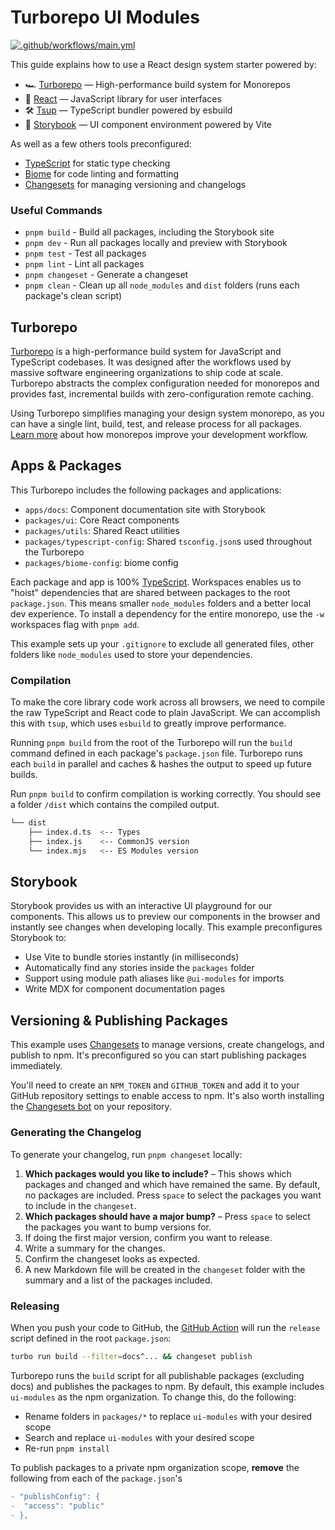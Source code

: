 # Turborepo UI Modules

[![.github/workflows/main.yml](https://github.com/rkovalov/ui-modules/actions/workflows/main.yml/badge.svg)](https://github.com/rkovalov/ui-modules/actions/workflows/main.yml)


This guide explains how to use a React design system starter powered by:

- 🏎 [Turborepo](https://turbo.build/repo) — High-performance build system for Monorepos
- 🚀 [React](https://reactjs.org/) — JavaScript library for user interfaces
- 🛠 [Tsup](https://github.com/egoist/tsup) — TypeScript bundler powered by esbuild
- 📖 [Storybook](https://storybook.js.org/) — UI component environment powered by Vite

As well as a few others tools preconfigured:

- [TypeScript](https://www.typescriptlang.org/) for static type checking
- [Biome](https://biomejs.dev/) for code linting and formatting
- [Changesets](https://github.com/changesets/changesets) for managing versioning and changelogs

### Useful Commands

- `pnpm build` - Build all packages, including the Storybook site
- `pnpm dev` - Run all packages locally and preview with Storybook
- `pnpm test` - Test all packages
- `pnpm lint` - Lint all packages
- `pnpm changeset` - Generate a changeset
- `pnpm clean` - Clean up all `node_modules` and `dist` folders (runs each package's clean script)

## Turborepo

[Turborepo](https://turbo.build/repo) is a high-performance build system for JavaScript and TypeScript codebases. It was designed after the workflows used by massive software engineering organizations to ship code at scale. Turborepo abstracts the complex configuration needed for monorepos and provides fast, incremental builds with zero-configuration remote caching.

Using Turborepo simplifies managing your design system monorepo, as you can have a single lint, build, test, and release process for all packages. [Learn more](https://vercel.com/blog/monorepos-are-changing-how-teams-build-software) about how monorepos improve your development workflow.

## Apps & Packages

This Turborepo includes the following packages and applications:

- `apps/docs`: Component documentation site with Storybook
- `packages/ui`: Core React components
- `packages/utils`: Shared React utilities
- `packages/typescript-config`: Shared `tsconfig.json`s used throughout the Turborepo
- `packages/biome-config`: biome config

Each package and app is 100% [TypeScript](https://www.typescriptlang.org/). Workspaces enables us to "hoist" dependencies that are shared between packages to the root `package.json`. This means smaller `node_modules` folders and a better local dev experience. To install a dependency for the entire monorepo, use the `-w` workspaces flag with `pnpm add`.

This example sets up your `.gitignore` to exclude all generated files, other folders like `node_modules` used to store your dependencies.

### Compilation

To make the core library code work across all browsers, we need to compile the raw TypeScript and React code to plain JavaScript. We can accomplish this with `tsup`, which uses `esbuild` to greatly improve performance.

Running `pnpm build` from the root of the Turborepo will run the `build` command defined in each package's `package.json` file. Turborepo runs each `build` in parallel and caches & hashes the output to speed up future builds.

Run `pnpm build` to confirm compilation is working correctly. You should see a folder `/dist` which contains the compiled output.

```bash
└── dist
    ├── index.d.ts  <-- Types
    ├── index.js    <-- CommonJS version
    └── index.mjs   <-- ES Modules version
```

## Storybook

Storybook provides us with an interactive UI playground for our components. This allows us to preview our components in the browser and instantly see changes when developing locally. This example preconfigures Storybook to:

- Use Vite to bundle stories instantly (in milliseconds)
- Automatically find any stories inside the `packages` folder
- Support using module path aliases like `@ui-modules` for imports
- Write MDX for component documentation pages

## Versioning & Publishing Packages

This example uses [Changesets](https://github.com/changesets/changesets) to manage versions, create changelogs, and publish to npm. It's preconfigured so you can start publishing packages immediately.

You'll need to create an `NPM_TOKEN` and `GITHUB_TOKEN` and add it to your GitHub repository settings to enable access to npm. It's also worth installing the [Changesets bot](https://github.com/apps/changeset-bot) on your repository.

### Generating the Changelog

To generate your changelog, run `pnpm changeset` locally:

1. **Which packages would you like to include?** – This shows which packages and changed and which have remained the same. By default, no packages are included. Press `space` to select the packages you want to include in the `changeset`.
1. **Which packages should have a major bump?** – Press `space` to select the packages you want to bump versions for.
1. If doing the first major version, confirm you want to release.
1. Write a summary for the changes.
1. Confirm the changeset looks as expected.
1. A new Markdown file will be created in the `changeset` folder with the summary and a list of the packages included.

### Releasing

When you push your code to GitHub, the [GitHub Action](https://github.com/changesets/action) will run the `release` script defined in the root `package.json`:

```bash
turbo run build --filter=docs^... && changeset publish
```

Turborepo runs the `build` script for all publishable packages (excluding docs) and publishes the packages to npm. By default, this example includes `ui-modules` as the npm organization. To change this, do the following:

- Rename folders in `packages/*` to replace `ui-modules` with your desired scope
- Search and replace `ui-modules` with your desired scope
- Re-run `pnpm install`

To publish packages to a private npm organization scope, **remove** the following from each of the `package.json`'s

```diff
- "publishConfig": {
-  "access": "public"
- },
```

